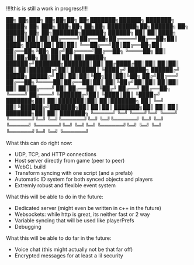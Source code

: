 !!!!this is still a work in progress!!!!

██╗   ██╗███╗   ██╗██╗██╗   ██╗███████╗██████╗ ███████╗ █████╗ ██╗         ███╗   ███╗██╗   ██╗██╗  ████████╗██╗██████╗ ██╗      █████╗ ██╗   ██╗███████╗██████╗               ██████╗ 
██║   ██║████╗  ██║██║██║   ██║██╔════╝██╔══██╗██╔════╝██╔══██╗██║         ████╗ ████║██║   ██║██║  ╚══██╔══╝██║██╔══██╗██║     ██╔══██╗╚██╗ ██╔╝██╔════╝██╔══██╗              ╚════██╗
██║   ██║██╔██╗ ██║██║██║   ██║█████╗  ██████╔╝███████╗███████║██║         ██╔████╔██║██║   ██║██║     ██║   ██║██████╔╝██║     ███████║ ╚████╔╝ █████╗  ██████╔╝    █████╗     █████╔╝
██║   ██║██║╚██╗██║██║╚██╗ ██╔╝██╔══╝  ██╔══██╗╚════██║██╔══██║██║         ██║╚██╔╝██║██║   ██║██║     ██║   ██║██╔═══╝ ██║     ██╔══██║  ╚██╔╝  ██╔══╝  ██╔══██╗    ╚════╝    ██╔═══╝ 
╚██████╔╝██║ ╚████║██║ ╚████╔╝ ███████╗██║  ██║███████║██║  ██║███████╗    ██║ ╚═╝ ██║╚██████╔╝███████╗██║   ██║██║     ███████╗██║  ██║   ██║   ███████╗██║  ██║              ███████╗
 ╚═════╝ ╚═╝  ╚═══╝╚═╝  ╚═══╝  ╚══════╝╚═╝  ╚═╝╚══════╝╚═╝  ╚═╝╚══════╝    ╚═╝     ╚═╝ ╚═════╝ ╚══════╝╚═╝   ╚═╝╚═╝     ╚══════╝╚═╝  ╚═╝   ╚═╝   ╚══════╝╚═╝  ╚═╝              ╚══════╝
                                                                                                                                                                                       
What this can do right now:
- UDP, TCP, and HTTP connections
- Host server directly from game (peer to peer)
- WebGL build
- Transform syncing with one script (and a prefab)
- Automatic ID system for both synced objects and players
- Extremly robust and flexible event system

What this will be able to do in the future:
- Dedicated server (might even be written in c++ in the future)
- Websockets: while http is great, its neither fast or 2 way
- Variable syncing that will be used like playerPrefs
- Debugging

What this will be able to do far in the future:
- Voice chat (this might actually not be that far off)
- Encrypted messages for at least a lil security
